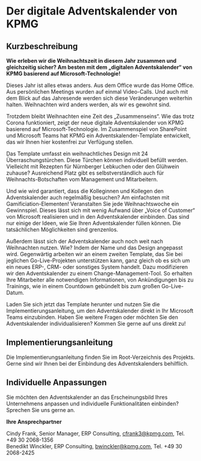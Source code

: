 # Der digitale Adventskalender von KPMG

## Kurzbeschreibung

<b>Wie erleben wir die Weihnachtszeit in diesem Jahr zusammen und gleichzeitig sicher? Am besten mit dem „digitalen Adventskalender“ von KPMG basierend auf Microsoft-Technologie!</b>

Dieses Jahr ist alles etwas anders. Aus dem Office wurde das Home Office. Aus persönlichen Meetings wurden auf einmal Video-Calls. Und auch mit dem Blick auf das Jahresende werden sich diese Veränderungen weiterhin halten. Weihnachten wird anders werden, als wir es gewohnt sind. 

Trotzdem bleibt Weihnachten eine Zeit des „Zusammenseins“. Wie das trotz Corona funktioniert, zeigt der neue digitale Adventskalender von KPMG basierend auf Microsoft-Technologie. 
Im Zusammenspiel von SharePoint und Microsoft Teams hat KPMG ein Adventskalender-Template entwickelt, das wir Ihnen hier kostenfrei zur Verfügung stellen. 

Das Template umfasst ein weihnachtliches Design mit 24 Überraschungstürchen. Diese Türchen können individuell befüllt werden. Vielleicht mit Rezepten für Nürnberger Lebkuchen oder den Glühwein zuhause? Ausreichend Platz gibt es selbstverständlich auch für Weihnachts-Botschaften vom Management und Mitarbeitern.

Und wie wird garantiert, dass die Kolleginnen und Kollegen den Adventskalender auch regelmäßig besuchen? Am einfachsten mit Gamificiation-Elementen! Veranstalten Sie jede Weihnachtswoche ein Gewinnspiel. Dieses lässt sich mit wenig Aufwand über „Voice of Customer“ von Microsoft realisieren und in den Adventskalender einbinden. 
Das sind nur einige der Ideen, wie Sie Ihren Adventskalender füllen können. Die tatsächlichen Möglichkeiten sind grenzenlos. 

Außerdem lässt sich der Adventskalender auch noch weit nach Weihnachten nutzen. Wie? Indem der Name und das Design angepasst wird. Gegenwärtig arbeiten wir an einem zweiten Template, das Sie bei jeglichen Go-Live-Projekten unterstützen kann, ganz gleich ob es sich um ein neues ERP-, CRM- oder sonstiges System handelt. Dazu modifizieren wir den Adventskalender zu einem Change-Management-Tool. So erhalten Ihre Mitarbeiter alle notwendigen Informationen, von Ankündigungen bis zu Trainings, wie in einem Countdown gebündelt bis zum großen Go-Live-Datum. 

Laden Sie sich jetzt das Template herunter und nutzen Sie die Implementierungsanleitung, um den Adventskalender direkt in Ihr Microsoft Teams einzubinden. 
Haben Sie weitere Fragen oder möchten Sie den Adventskalender individualisieren? Kommen Sie gerne auf uns direkt zu!

## Implementierungsanleitung

Die Implementierungsanleitung finden Sie im Root-Verzeichnis des Projekts. Gerne sind wir Ihnen bei der Einbindung des Adventskalenders behilflich.

## Individuelle Anpassungen

Sie möchten den Adventskalender an das Erscheinungsbild Ihres Unternehmens anpassen und individuelle Funktionalitäten einbinden? Sprechen Sie uns gerne an.

<b>Ihre Ansprechpartner</b>

Cindy Frank, Senior Manager, ERP Consulting, cfrank3@kpmg.com, Tel. +49 30 2068-1356<br>
Benedikt Winckler, ERP Consulting, bwinckler@kpmg.com, Tel. +49 30 2068-2425
